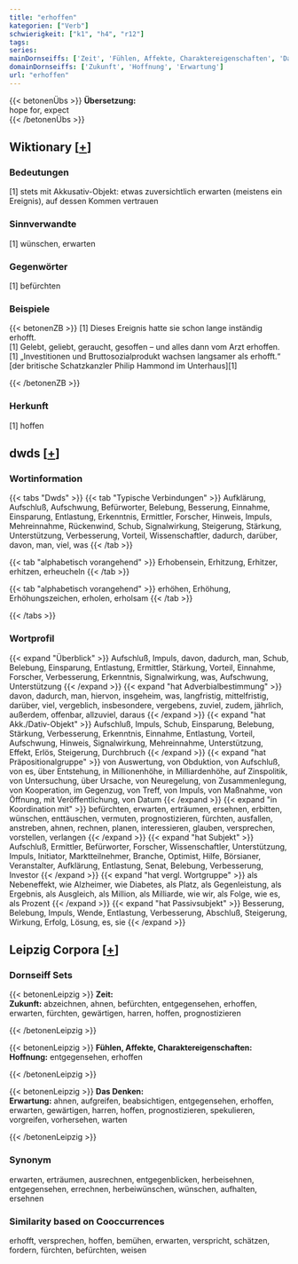 ```yaml
---
title: "erhoffen"
kategorien: ["Verb"]
schwierigkeit: ["k1", "h4", "r12"]
tags:
series:
mainDornseiffs: ['Zeit', 'Fühlen, Affekte, Charaktereigenschaften', 'Das Denken']
domainDornseiffs: ['Zukunft', 'Hoffnung', 'Erwartung']
url: "erhoffen"
---
```


{{< betonenÜbs >}}
**Übersetzung:**  
hope for, expect  
{{< /betonenÜbs >}}

## Wiktionary [[+](https://de.wiktionary.org/wiki/erhoffen)]

### Bedeutungen
[1] stets mit Akkusativ-Objekt: etwas zuversichtlich erwarten (meistens ein Ereignis), auf dessen Kommen vertrauen  

### Sinnverwandte
[1] wünschen, erwarten  

### Gegenwörter
[1] befürchten  

### Beispiele
{{< betonenZB >}}
[1] Dieses Ereignis hatte sie schon lange inständig erhofft.  
[1] Gelebt, geliebt, geraucht, gesoffen – und alles dann vom Arzt erhoffen.  
[1] „Investitionen und Bruttosozialprodukt wachsen langsamer als erhofft.“ [der britische Schatzkanzler Philip Hammond im Unterhaus][1]  

{{< /betonenZB >}}
### Herkunft
[1] hoffen  



## dwds [[+](https://www.dwds.de/wb/erhoffen)]

### Wortinformation
{{< tabs "Dwds" >}}
{{< tab "Typische Verbindungen" >}}
Aufklärung, Aufschluß, Aufschwung, Befürworter, Belebung, Besserung, Einnahme, Einsparung, Entlastung, Erkenntnis, Ermittler, Forscher, Hinweis, Impuls, Mehreinnahme, Rückenwind, Schub, Signalwirkung, Steigerung, Stärkung, Unterstützung, Verbesserung, Vorteil, Wissenschaftler, dadurch, darüber, davon, man, viel, was
{{< /tab >}}

{{< tab "alphabetisch vorangehend" >}}
Erhobensein, Erhitzung, Erhitzer, erhitzen, erheucheln
{{< /tab >}}

{{< tab "alphabetisch vorangehend" >}}
erhöhen, Erhöhung, Erhöhungszeichen, erholen, erholsam
{{< /tab >}}

{{< /tabs >}}

### Wortprofil
{{< expand "Überblick" >}} Aufschluß, Impuls, davon, dadurch, man, Schub, Belebung, Einsparung, Entlastung, Ermittler, Stärkung, Vorteil, Einnahme, Forscher, Verbesserung, Erkenntnis, Signalwirkung, was, Aufschwung, Unterstützung {{< /expand >}}
{{< expand "hat Adverbialbestimmung" >}} davon, dadurch, man, hiervon, insgeheim, was, langfristig, mittelfristig, darüber, viel, vergeblich, insbesondere, vergebens, zuviel, zudem, jährlich, außerdem, offenbar, allzuviel, daraus {{< /expand >}}
{{< expand "hat Akk./Dativ-Objekt" >}} Aufschluß, Impuls, Schub, Einsparung, Belebung, Stärkung, Verbesserung, Erkenntnis, Einnahme, Entlastung, Vorteil, Aufschwung, Hinweis, Signalwirkung, Mehreinnahme, Unterstützung, Effekt, Erlös, Steigerung, Durchbruch {{< /expand >}}
{{< expand "hat Präpositionalgruppe" >}} von Auswertung, von Obduktion, von Aufschluß, von es, über Entstehung, in Millionenhöhe, in Milliardenhöhe, auf Zinspolitik, von Untersuchung, über Ursache, von Neuregelung, von Zusammenlegung, von Kooperation, im Gegenzug, von Treff, von Impuls, von Maßnahme, von Öffnung, mit Veröffentlichung, von Datum {{< /expand >}}
{{< expand "in Koordination mit" >}} befürchten, erwarten, erträumen, ersehnen, erbitten, wünschen, enttäuschen, vermuten, prognostizieren, fürchten, ausfallen, anstreben, ahnen, rechnen, planen, interessieren, glauben, versprechen, vorstellen, verlangen {{< /expand >}}
{{< expand "hat Subjekt" >}} Aufschluß, Ermittler, Befürworter, Forscher, Wissenschaftler, Unterstützung, Impuls, Initiator, Marktteilnehmer, Branche, Optimist, Hilfe, Börsianer, Veranstalter, Aufklärung, Entlastung, Senat, Belebung, Verbesserung, Investor {{< /expand >}}
{{< expand "hat vergl. Wortgruppe" >}} als Nebeneffekt, wie Alzheimer, wie Diabetes, als Platz, als Gegenleistung, als Ergebnis, als Ausgleich, als Million, als Milliarde, wie wir, als Folge, wie es, als Prozent {{< /expand >}}
{{< expand "hat Passivsubjekt" >}} Besserung, Belebung, Impuls, Wende, Entlastung, Verbesserung, Abschluß, Steigerung, Wirkung, Erfolg, Lösung, es, sie {{< /expand >}}

## Leipzig Corpora [[+](https://corpora.uni-leipzig.de/en/res?word=erhoffen&corpusId=deu_newscrawl-public_2018)]

### Dornseiff Sets
{{< betonenLeipzig >}}
**Zeit:**  
**Zukunft:** abzeichnen, ahnen, befürchten, entgegensehen, erhoffen, erwarten, fürchten, gewärtigen, harren, hoffen, prognostizieren  

{{< /betonenLeipzig >}}


{{< betonenLeipzig >}}
**Fühlen, Affekte, Charaktereigenschaften:**  
**Hoffnung:** entgegensehen, erhoffen  

{{< /betonenLeipzig >}}


{{< betonenLeipzig >}}
**Das Denken:**  
**Erwartung:** ahnen, aufgreifen, beabsichtigen, entgegensehen, erhoffen, erwarten, gewärtigen, harren, hoffen, prognostizieren, spekulieren, vorgreifen, vorhersehen, warten  

{{< /betonenLeipzig >}}

### Synonym
erwarten, erträumen, ausrechnen, entgegenblicken, herbeisehnen, entgegensehen, errechnen, herbeiwünschen, wünschen, aufhalten, ersehnen


### Similarity based on Cooccurrences
erhofft, versprechen, hoffen, bemühen, erwarten, verspricht, schätzen, fordern, fürchten, befürchten, weisen

